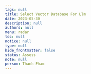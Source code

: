 ```yaml
---
tags: null
title: Select Vector Database For Llm
date: 2023-05-30
description: null
authors: null
menu: radar
toc: null
notice: null
type: null
hide_frontmatter: false
status: Assess
note: null
person: Thanh Pham
---
```


